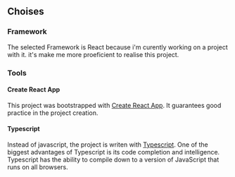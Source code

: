
## Choises

### Framework
The selected Framework is React because i'm curently working on a project with it. it's make me more proeficient to realise this project.

### Tools

#### Create React App
This project was bootstrapped with [Create React App](https://github.com/facebook/create-react-app). It guarantees good practice in the project creation.

#### Typescript
Instead of javascript, the project is writen with [Typescript](https://www.typescriptlang.org/). One of the biggest advantages of Typescript is its code completion and intelligence. Typescript has the ability to compile down to a version of JavaScript that runs on all browsers.

